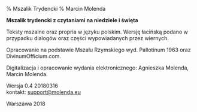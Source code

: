 % Mszalik Trydencki
% Marcin Molenda

**Mszalik trydencki z czytaniami na niedziele i święta**

Teksty mszalne oraz propria w języku polskim. Wersję łacińską podano w przypadku dialogów oraz części wypowiadanych przez wiernych.    

Opracowanie na podstawie Mszału Rzymskiego wyd. Pallotinum 1963 oraz DivinumOfficium.com.    

Digitalizacja i opracowanie wydania elektronicznego: Agnieszka Molenda, Marcin Molenda.        

Wersja 0.4 20180316    
kontakt: support@molenda.eu    

Warszawa 2018
